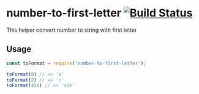 # number-to-first-letter [![Build Status][ci-img]][ci]

This helper convert number to string with first letter

[ci-img]:  https://travis-ci.org/Silvestr-b/number-to-first-letter.svg
[ci]:      https://travis-ci.org/Silvestr-b/number-to-first-letter

## Usage

```js
const toFormat = require('number-to-first-letter');

toFormat(0) // => 'a'
toFormat(2) // => 'c'
toFormat(456) // => 'e1k'

```



